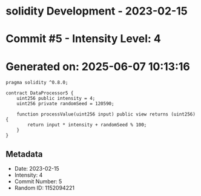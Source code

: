 ﻿# solidity Development - 2023-02-15
# Commit #5 - Intensity Level: 4
# Generated on: 2025-06-07 10:13:16
```solidity
pragma solidity ^0.8.0;

contract DataProcessor5 {
    uint256 public intensity = 4;
    uint256 private randomSeed = 120590;

    function processValue(uint256 input) public view returns (uint256) {
        return input * intensity + randomSeed % 100;
    }
}
```
## Metadata
- Date: 2023-02-15
- Intensity: 4
- Commit Number: 5
- Random ID: 1152094221
